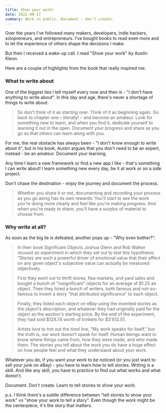 ```yaml
---
title: Show your work!
date: 2022-09-17
summary: Work in public. Document - don't create.
---
```


Over the years I've followed many makers, developers, indie hackers, solopreneurs, and entrepreneurs.
I've bought books to read even more and to let the experience of others shape the decisions I make.

But then I received a wake-up call. I read "Show your work" by Austin Kleon. 

Here are a couple of highlights from the book that really inspired me:

### What to write about
One of the biggest lies I tell myself every now and then is - "I don't have anything to write about". In this day and age, there's never a shortage of things to write about:

> So don't think of it as starting over. Think of it as beginning again. Go back to chapter one – literally! – and become an amateur. Look for something new to learn, and when you find it, dedicate yourself to learning it out in the open. Document your progress and share as you go so that others can learn along with you.

For me, the real obstacle has always been - "I don't know enough to write about it", but in his book, Austin argues that you don't need to be an expert, instead - be an amateur.
Document your learning.

Any time I learn a new framework or find a new app I like - that's something I can write about! I learn something new every day, be it at work or on a side project.

Don't chase the destination - enjoy the journey and document the process. 

> Whether you share it or not, documenting and recording your process as you go along has its own rewards: You'll start to see the work you're doing more clearly and feel like you're making progress. And when you're ready to share, you'll have a surplus of material to choose from.
### Why write at all?
As soon as the big lie is defeated, another pops up - "Why even bother?".

> In their book Significant Objects Joshua Glenn and Rob Walker recount an experiment in which they set out to test this hypothesis: "Stories are such a powerful driver of emotional value that their effect on any given object's subjective value can actually be measured objectively. 
> 
> First they went out to thrift stores, flea markets, and yard sales and bought a bunch of "insignificant" objects for an average of $1.25 an object. Then they hired a bunch of writers, both famous and not-so-famous to invent a story "that attributed significance" to each object.
> 
> Finally, they listed each object on eBay using the invented stories as the object's description, and whatever they had originally paid for the object as the auction's starting price. By the end of the experiment, they had sold $128.74 worth of trinkets for $3'612.51.
> 
> Artists love to trot out the tired line, "My work speaks for itself," but the truth is, our work doesn't speak for itself. Human beings want to know where things came from, how they were made, and who made them. The stories you tell about the work you do have a huge effect on how people feel and what they understand about your work.

Whatever you do, if you want your work to be noticed (or you just want to sell your junk on eBay) - you have to learn how to tell stories.
Writing is a skill.
And like any skill, you have to practice to find out what works and what doesn't.

Document.
Don't create.
Learn to tell stories to show your work.

p.s. I think there's a subtle difference between "tell stories to show your work" vs "show your work to tell a story". Even though the work might be the centerpiece, it's the story that matters.